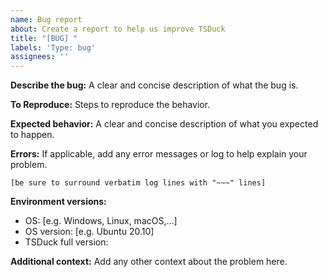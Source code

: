 ```yaml
---
name: Bug report
about: Create a report to help us improve TSDuck
title: "[BUG] "
labels: 'Type: bug'
assignees: ''
---
```


**Describe the bug:**
A clear and concise description of what the bug is.

**To Reproduce:**
Steps to reproduce the behavior.

**Expected behavior:**
A clear and concise description of what you expected to happen.

**Errors:**
If applicable, add any error messages or log to help explain your problem.
~~~
[be sure to surround verbatim log lines with "~~~" lines]
~~~

**Environment versions:**
 - OS: [e.g. Windows, Linux, macOS,...]
 - OS version: [e.g. Ubuntu 20.10]
 - TSDuck full version:

**Additional context:**
Add any other context about the problem here.
